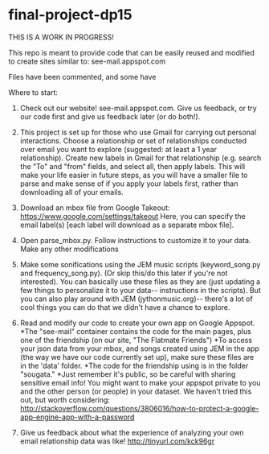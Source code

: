 # final-project-dp15

THIS IS A WORK IN PROGRESS! 

This repo is meant to provide code that can be easily reused and modified to create sites similar to:
see-mail.appspot.com

Files have been commented, and some have

Where to start: 
1) Check out our website! see-mail.appspot.com. Give us feedback, or try our code first and give us feedback later (or do both!).

2) This project is set up for those who use Gmail for carrying out personal interactions.
Choose a relationship or set of relationships conducted over email you want to explore (suggested: at least a 1 year relationship). 
Create new labels in Gmail for that relationship (e.g. search the "To" and "from" fields, and select all, then apply labels. 
This will make your life easier in future steps, as you will have a smaller file to parse and make sense of if you apply your labels first,
rather than downloading all of your emails.

3) Download an mbox file from Google Takeout: https://www.google.com/settings/takeout
Here, you can specify the email label(s) [each label will download as a separate mbox file].

3) Open parse_mbox.py. Follow instructions to customize it to your data. Make any other modifications

4) Make some sonifications using the JEM music scripts (keyword_song.py and frequency_song.py). (Or skip this/do this later if you're not interested).
You can basically use these files as they are (just updating a few things to personalize it to your data-- instructions in the scripts).
But you can also play around with JEM (jythonmusic.org)-- there's a lot of cool things you can do that we didn't have a chance to explore.


6) Read and modify our code to create your own app on Google Appspot. 
*The "see-mail" container contains the code for the main pages, plus one of the friendship (on our site, "The Flatmate Friends")
*To access your json data from your mbox, and songs created using JEM in the app (the way we have our code currently set up), 
make sure these files are in the 'data' folder. 
*The code for the friendship using is in the folder "sougata."
*Just remember it's public, so be careful with sharing sensitive email info!
You might want to make your appspot private to you and the other person (or people) in your dataset.
We haven't tried this out, but worth considering:
http://stackoverflow.com/questions/3806016/how-to-protect-a-google-app-engine-app-with-a-password

7) Give us feedback about what the experience of analyzing your own email relationship data was like! http://tinyurl.com/kck96gr
